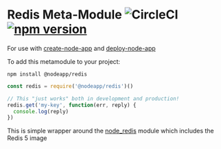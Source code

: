 # Redis Meta-Module ![CircleCI](https://img.shields.io/circleci/build/github/metamodules/redis.svg) [![npm version](https://img.shields.io/npm/v/@metamodules/redis.svg)](https://www.npmjs.com/package/@metamodules/redis)

For use with [create-node-app](https://github.com/kubesail/create-node-app) and [deploy-node-app](https://github.com/kubesail/deploy-node-app)

To add this metamodule to your project:

```
npm install @nodeapp/redis
```

```js
const redis = require('@nodeapp/redis')()

// This "just works" both in development and production!
redis.get('my-key', function(err, reply) {
  console.log(reply)
})
```

This is simple wrapper around the [node_redis](https://github.com/NodeRedis/node_redis) module which includes the Redis 5 image
